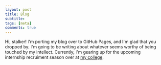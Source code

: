 ```yaml
---
layout: post
title: Blog
subtitle: 
tags: [meta]
comments: true
---
```


Hi, stalker! I'm porting my blog over to GitHub Pages, and I'm glad that you dropped by. I'm going to be writing about whatever seems worthy of being touched by my intellect. Currently, I'm gearing up for the upcoming internship recruiment season over at [my college](https://iitr.ac.in).